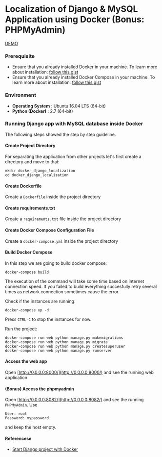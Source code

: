 Localization of Django & MySQL Application using Docker (Bonus: PHPMyAdmin)
===========================================================================
[DEMO](screenshot/localization.png)

### Prerequisite
* Ensure that you already installed Docker in your machine. To learn more about installation: [follow this gist](https://gist.github.com/arsho/6249e3f0fc1d966d115c34718e1a8a0a#file-docker_installation_ubuntu_16-04-md)
* Ensure that you already installed Docker Compose in your machine. To learn more about installation: [follow this gist](https://gist.github.com/arsho/6249e3f0fc1d966d115c34718e1a8a0a#file-docker_compose_ubuntu_16-04-md)

### Environment

* <b> Operating System</b> : Ubuntu 16.04 LTS (64-bit)
* <b> Python (Docker)</b> : 2.7 (64-bit)

### Running Django app with MySQL database inside Docker
The following steps showed the step by step guideline. 

#### Create Project Directory

For separating the application from other projects let's first create a directory and move to that:
```
mkdir docker_django_localization
cd docker_django_localization
```

#### Create Dockerfile

Create a `Dockerfile` inside the project directory

#### Create requirements.txt

Create a `requirements.txt` file inside the project directory

#### Create Docker Compose Configuration File

Create a `docker-compose.yml` inside the project directory


#### Build Docker Compose
In this step we are going to build docker compose:
```
docker-compose build
```
The execution of the command will take some time based on internet connection speed.
If you failed to build everything succesfully retry several times as network connection sometimes cause the error.

Check if the instances are running:
```
docker-compose up -d
```
Press `CTRL-C` to stop the instances for now.

Run the project:

```
docker-compose run web python manage.py makemigrations
docker-compose run web python manage.py migrate
docker-compose run web python manage.py createsuperuser
docker-compose run web python manage.py runserver
```

#### Access the web app

Open [http://0.0.0.0:8000/](http://0.0.0.0:8000/) and see the running web application

#### (Bonus) Access the phpmyadmin

Open [http://0.0.0.0:8082/](http://0.0.0.0:8082/) and see the running `PHPMyAdmin`.
Use 
```
User: root
Password: mypassword
```
and keep the host empty.

#### Referencese

* [Start Django project with Docker](http://mmorejon.github.io/en/blog/start-django-project-with-docker/)
